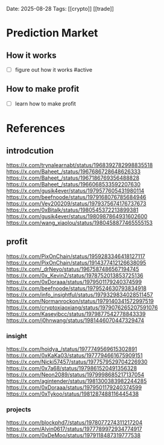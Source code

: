 Date: 2025-08-28
Tags:  [[crypto]] [[trade]]

# Prediction Market
## How it works
- [ ] figure out how it works #active 

## How to make profit
- [ ] learn how to make profit

# References
## introdcution
https://x.com/trynalearnabt/status/1968392782998835518
https://x.com/Baheet_/status/1967686728648626333
https://x.com/Baheet_/status/1967186769356488828
https://x.com/Baheet_/status/1966068533592207630
https://x.com/gusik4ever/status/1979577605431980114
https://x.com/beefnoode/status/1979168076785684946
https://x.com/Vey200209/status/1979375674176737673
https://x.com/0xBitalk/status/1980545372213899381
https://x.com/gusik4ever/status/1980987864931602600
https://x.com/wang_xiaolou/status/1980458877465555153
## profit
https://x.com/PixOnChain/status/1959283346418127117
https://x.com/PixOnChain/status/1914377412126638095
https://x.com/_drNeyo/status/1967587486567194745
https://x.com/0x_KevinZ/status/1978752013853725136
https://x.com/0xDoraaa/status/1979501179240374599
https://x.com/beefnoode/status/1979524630793834918
https://x.com/info_insightful/status/1979329834028511457
https://x.com/Normanrockon/status/1979140341572997519
https://x.com/cryptoxiaoxiang/status/1979076265207591076
https://x.com/Kaseyibcc/status/1979877542778843339
https://x.com/j0hnwang/status/1981446070447329474
### insight
https://x.com/hoidya_/status/1977749569615302891
https://x.com/0xKaKa03/status/1977794661675909151
https://x.com/Nicki57457/status/1977579529704226930
https://x.com/0x7a68/status/1979861520491356328
https://x.com/Neon2089/status/1979998685217137054
https://x.com/agintender/status/1981300383982244285
https://x.com/0xDoraaa/status/1979501179240374599
https://x.com/0xTykoo/status/1981287488116445438
### projects
https://x.com/blockphd7/status/1978077274311217204
https://x.com/Alvin0617/status/1977789972934774917
https://x.com/0xDeMoo/status/1979118487319777538